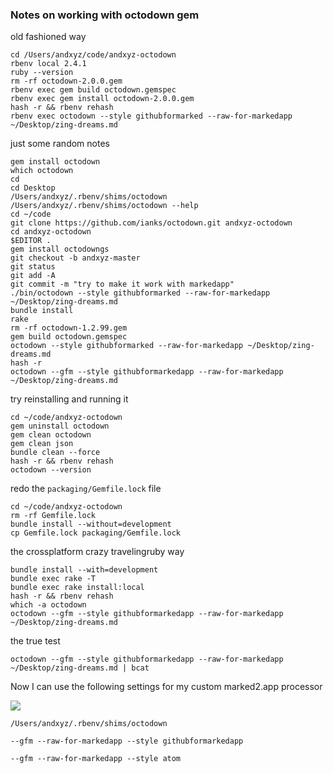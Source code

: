 
### Notes on working with octodown gem

old fashioned way

```shell
cd /Users/andxyz/code/andxyz-octodown
rbenv local 2.4.1
ruby --version
rm -rf octodown-2.0.0.gem
rbenv exec gem build octodown.gemspec
rbenv exec gem install octodown-2.0.0.gem
hash -r && rbenv rehash
rbenv exec octodown --style githubformarked --raw-for-markedapp ~/Desktop/zing-dreams.md
```

just some random notes

```shell
gem install octodown
which octodown
cd
cd Desktop
/Users/andxyz/.rbenv/shims/octodown
/Users/andxyz/.rbenv/shims/octodown --help
cd ~/code
git clone https://github.com/ianks/octodown.git andxyz-octodown
cd andxyz-octodown
$EDITOR .
gem install octodowngs
git checkout -b andxyz-master
git status
git add -A
git commit -m "try to make it work with markedapp"
./bin/octodown --style githubformarked --raw-for-markedapp ~/Desktop/zing-dreams.md
bundle install
rake
rm -rf octodown-1.2.99.gem
gem build octodown.gemspec
octodown --style githubformarked --raw-for-markedapp ~/Desktop/zing-dreams.md
hash -r
octodown --gfm --style githubformarkedapp --raw-for-markedapp ~/Desktop/zing-dreams.md
```

try reinstalling and running it

```shell
cd ~/code/andxyz-octodown
gem uninstall octodown
gem clean octodown
gem clean json
bundle clean --force
hash -r && rbenv rehash
octodown --version
```

redo the `packaging/Gemfile.lock` file

```
cd ~/code/andxyz-octodown
rm -rf Gemfile.lock
bundle install --without=development
cp Gemfile.lock packaging/Gemfile.lock
```

the crossplatform crazy travelingruby way

```shell
bundle install --with=development
bundle exec rake -T
bundle exec rake install:local
hash -r && rbenv rehash
which -a octodown
octodown --gfm --style githubformarkedapp --raw-for-markedapp ~/Desktop/zing-dreams.md
```

the true test

```shell
octodown --gfm --style githubformarkedapp --raw-for-markedapp ~/Desktop/zing-dreams.md | bcat
```

Now I can use the following settings for my custom marked2.app processor

![](http://cl.ly/3q3b1q1g192C/Image%202016-01-25%20at%206.17.38%20PM.png)

`/Users/andxyz/.rbenv/shims/octodown`

`--gfm --raw-for-markedapp --style githubformarkedapp`

`--gfm --raw-for-markedapp --style atom`
